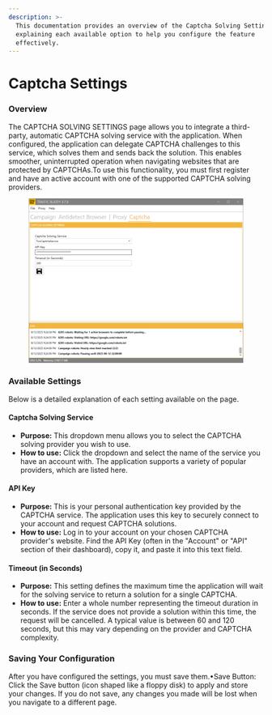 ```yaml
---
description: >-
  This documentation provides an overview of the Captcha Solving Settings page,
  explaining each available option to help you configure the feature
  effectively.
---
```


# Captcha Settings

### Overview

The CAPTCHA SOLVING SETTINGS page allows you to integrate a third-party, automatic CAPTCHA solving service with the application. When configured, the application can delegate CAPTCHA challenges to this service, which solves them and sends back the solution. This enables smoother, uninterrupted operation when navigating websites that are protected by CAPTCHAs.To use this functionality, you must first register and have an active account with one of the supported CAPTCHA solving providers.

<figure><img src="../.gitbook/assets/captcha settings.png" alt="Traffic Buddy: Captcha Solving Settings"><figcaption></figcaption></figure>

### Available Settings

Below is a detailed explanation of each setting available on the page.

#### Captcha Solving Service

* **Purpose:** This dropdown menu allows you to select the CAPTCHA solving provider you wish to use.
* **How to use:** Click the dropdown and select the name of the service you have an account with. The application supports a variety of popular providers, which are listed here.

#### API Key

* **Purpose:** This is your personal authentication key provided by the CAPTCHA service. The application uses this key to securely connect to your account and request CAPTCHA solutions.
* **How to use:** Log in to your account on your chosen CAPTCHA provider's website. Find the API Key (often in the "Account" or "API" section of their dashboard), copy it, and paste it into this text field.

#### Timeout (in Seconds)

* **Purpose:** This setting defines the maximum time the application will wait for the solving service to return a solution for a single CAPTCHA.
* **How to use:** Enter a whole number representing the timeout duration in seconds. If the service does not provide a solution within this time, the request will be cancelled. A typical value is between 60 and 120 seconds, but this may vary depending on the provider and CAPTCHA complexity.

### Saving Your Configuration

After you have configured the settings, you must save them.•Save Button: Click the Save button (icon shaped like a floppy disk) to apply and store your changes. If you do not save, any changes you made will be lost when you navigate to a different page.


